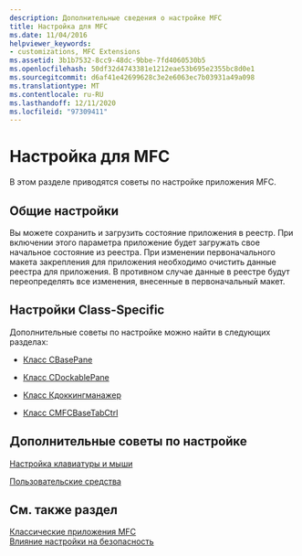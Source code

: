 ```yaml
---
description: Дополнительные сведения о настройке MFC
title: Настройка для MFC
ms.date: 11/04/2016
helpviewer_keywords:
- customizations, MFC Extensions
ms.assetid: 3b1b7532-8cc9-48dc-9bbe-7fd4060530b5
ms.openlocfilehash: 50df32d4743381e1212eae53b695e2355bc8d0e1
ms.sourcegitcommit: d6af41e42699628c3e2e6063ec7b03931a49a098
ms.translationtype: MT
ms.contentlocale: ru-RU
ms.lasthandoff: 12/11/2020
ms.locfileid: "97309411"
---
```

# <a name="customization-for-mfc"></a>Настройка для MFC

В этом разделе приводятся советы по настройке приложения MFC.

## <a name="general-customizations"></a>Общие настройки

Вы можете сохранить и загрузить состояние приложения в реестр. При включении этого параметра приложение будет загружать свое начальное состояние из реестра. При изменении первоначального макета закрепления для приложения необходимо очистить данные реестра для приложения. В противном случае данные в реестре будут переопределять все изменения, внесенные в первоначальный макет.

## <a name="class-specific-customizations"></a>Настройки Class-Specific

Дополнительные советы по настройке можно найти в следующих разделах:

- [Класс CBasePane](reference/cbasepane-class.md)

- [Класс CDockablePane](reference/cdockablepane-class.md)

- [Класс Кдоккингманажер](reference/cdockingmanager-class.md)

- [Класс CMFCBaseTabCtrl](reference/cmfcbasetabctrl-class.md)

## <a name="additional-customization-tips"></a>Дополнительные советы по настройке

[Настройка клавиатуры и мыши](keyboard-and-mouse-customization.md)

[Пользовательские средства](user-defined-tools.md)

## <a name="see-also"></a>См. также раздел

[Классические приложения MFC](mfc-desktop-applications.md)<br/>
[Влияние настройки на безопасность](security-implications-of-customization.md)
